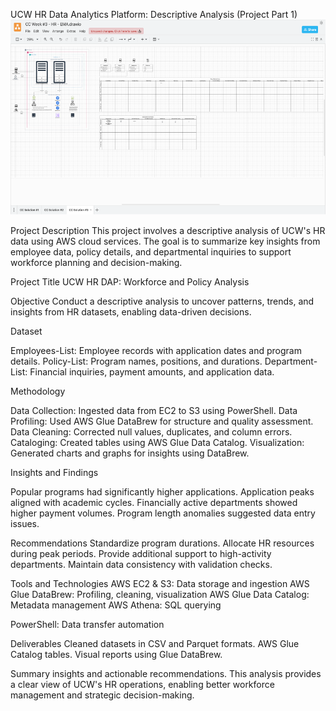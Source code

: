 UCW HR Data Analytics Platform: Descriptive Analysis (Project Part 1)
![Alt Text](https://github.com/Apreku247/data-analyst-edward/blob/a5c15689406feba505b227e3b7c4c391ee39187e/image.png)

Project Description
This project involves a descriptive analysis of UCW's HR data using AWS cloud services. The goal is to summarize key insights from employee data, policy details, and departmental inquiries to support workforce planning and decision-making.

Project Title
UCW HR DAP: Workforce and Policy Analysis

Objective
Conduct a descriptive analysis to uncover patterns, trends, and insights from HR datasets, enabling data-driven decisions.

Dataset

Employees-List: Employee records with application dates and program details.
Policy-List: Program names, positions, and durations.
Department-List: Financial inquiries, payment amounts, and application data.

Methodology

Data Collection: Ingested data from EC2 to S3 using PowerShell.
Data Profiling: Used AWS Glue DataBrew for structure and quality assessment.
Data Cleaning: Corrected null values, duplicates, and column errors.
Cataloging: Created tables using AWS Glue Data Catalog.
Visualization: Generated charts and graphs for insights using DataBrew.

Insights and Findings

Popular programs had significantly higher applications.
Application peaks aligned with academic cycles.
Financially active departments showed higher payment volumes.
Program length anomalies suggested data entry issues.

Recommendations
Standardize program durations.
Allocate HR resources during peak periods.
Provide additional support to high-activity departments.
Maintain data consistency with validation checks.

Tools and Technologies
AWS EC2 & S3: Data storage and ingestion
AWS Glue DataBrew: Profiling, cleaning, visualization
AWS Glue Data Catalog: Metadata management
AWS Athena: SQL querying

PowerShell: Data transfer automation

Deliverables
Cleaned datasets in CSV and Parquet formats.
AWS Glue Catalog tables.
Visual reports using Glue DataBrew.

Summary insights and actionable recommendations.
This analysis provides a clear view of UCW's HR operations, enabling better workforce management and strategic decision-making.
